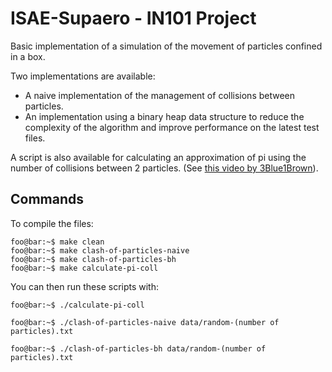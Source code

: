 # ISAE-Supaero - IN101 Project


 Basic implementation of a simulation of the movement of particles confined in a box. 

 Two implementations are available: 
 * A naive implementation of the management of collisions between particles.
 * An implementation using a binary heap data structure to reduce the complexity of the algorithm and improve performance on the latest test files.

A script is also available for calculating an approximation of pi using the number of collisions between 2 particles. (See [this video by 3Blue1Brown](https://www.youtube.com/watch?v=HEfHFsfGXjs)).

## Commands

To compile the files:
```console
foo@bar:~$ make clean
foo@bar:~$ make clash-of-particles-naive
foo@bar:~$ make clash-of-particles-bh
foo@bar:~$ make calculate-pi-coll
```

You can then run these scripts with:
```console
foo@bar:~$ ./calculate-pi-coll
```

```console
foo@bar:~$ ./clash-of-particles-naive data/random-(number of particles).txt
```

```console
foo@bar:~$ ./clash-of-particles-bh data/random-(number of particles).txt
```
